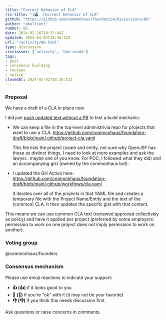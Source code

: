 ```yaml
---
title: "Correct behavior of CLA"
rss-title: "[🗳️  ]Correct behavior of CLA"
github: "https://github.com/commonhaus/foundation/discussions/86"
author: "ebullient"
number: 86
date: 2024-02-16T18:37:04Z
updated: 2024-03-02T18:36:52Z
url: "/activity/86.html"
type: discussion
cssclasses: ['activity', 'has-aside']
tags:
- post
- consensus building
- reviews
- notice
closedAt: 2024-03-02T18:36:52Z
---
```

### Proposal

We have a draft of a CLA in place now.

I did just [push updated text without a PR](https://github.com/commonhaus/foundation-draft/commit/88c5c58f674fdaa2591d129da387ff16fe07f380) to test a build mechanic: 

- We can keep a file in the top-level administrivia repo for projects that want to use a CLA:
    https://github.com/commonhaus/foundation-draft/blob/main/.github/project-cla.yaml

    This file lists the project (name and entity, not sure why OpenJSF has those as distinct things, I need to look at more examples and ask the lawyer.. maybe one of you know. For POC, I followed what they did) and an accompanying gist (owned by the commonhaus bot).

- I updated the GH Action here:
    https://github.com/commonhaus/foundation-draft/blob/main/.github/workflows/cla.yaml
    
    It iterates over all of the projects in that YAML file and creates a temporary file with the  Project Name/Entity and the text of the (common) CLA. It then updates the specific gist with that content.

This means we can use common CLA text (reviewed approved collectively as policy) and have it applied per project (preferred by some employers: permission to work on one project does not imply permission to work on another).



### Voting group

@commonhaus/founders

### Consensus mechanism

Please use emoji reactions to indicate your support:
- **👍 (:+1:)** if it looks good to you
- **👀 (:eyes:)** if you're "ok" with it (it may not be your favorite)
- **👎 (:-1:)** if you think this needs discussion first

Ask questions or raise concerns in comments.

